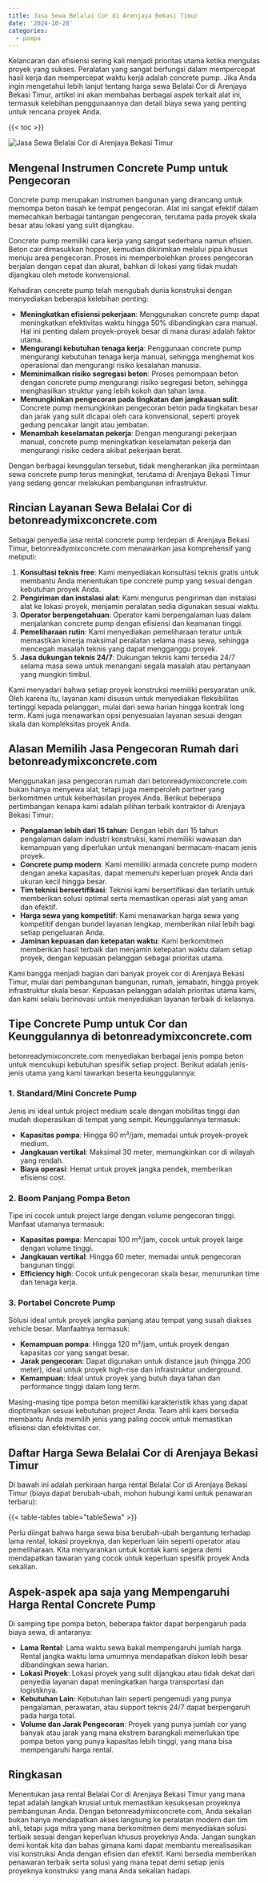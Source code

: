 ```yaml
---
title: Jasa Sewa Belalai Cor di Arenjaya Bekasi Timur
date: '2024-10-28'
categories:
  - pompa
---
```


Kelancaran dan efisiensi sering kali menjadi prioritas utama ketika mengulas proyek yang sukses. Peralatan yang sangat berfungsi dalam mempercepat hasil kerja dan mempercepat waktu kerja adalah concrete pump. Jika Anda ingin mengetahui lebih lanjut tentang harga sewa Belalai Cor di Arenjaya Bekasi Timur, artikel ini akan membahas berbagai aspek terkait alat ini, termasuk kelebihan penggunaannya dan detail biaya sewa yang penting untuk rencana proyek Anda.

{{< toc >}}

![Jasa Sewa Belalai Cor di Arenjaya Bekasi Timur](https://betoncor8.github.io/pump/concrete-pump%20(30).png)

## Mengenal Instrumen Concrete Pump untuk Pengecoran

Concrete pump merupakan instrumen bangunan yang dirancang untuk memompa beton basah ke tempat pengecoran. Alat ini sangat efektif dalam memecahkan berbagai tantangan pengecoran, terutama pada proyek skala besar atau lokasi yang sulit dijangkau.

Concrete pump memiliki cara kerja yang sangat sederhana namun efisien. Beton cair dimasukkan hopper, kemudian dikirimkan melalui pipa khusus menuju area pengecoran. Proses ini memperbolehkan proses pengecoran berjalan dengan cepat dan akurat, bahkan di lokasi yang tidak mudah dijangkau oleh metode konvensional.

Kehadiran concrete pump telah mengubah dunia konstruksi dengan menyediakan beberapa kelebihan penting:

- **Meningkatkan efisiensi pekerjaan**: Menggunakan concrete pump dapat meningkatkan efektivitas waktu hingga 50% dibandingkan cara manual. Hal ini penting dalam proyek-proyek besar di mana durasi adalah faktor utama.
- **Mengurangi kebutuhan tenaga kerja**: Penggunaan concrete pump mengurangi kebutuhan tenaga kerja manual, sehingga menghemat kos operasional dan mengurangi risiko kesalahan manusia.
- **Meminimalkan risiko segregasi beton**: Proses pemompaan beton dengan concrete pump mengurangi risiko segregasi beton, sehingga menghasilkan struktur yang lebih kokoh dan tahan lama.
- **Memungkinkan pengecoran pada tingkatan dan jangkauan sulit**: Concrete pump memungkinkan pengecoran beton pada tingkatan besar dan jarak yang sulit dicapai oleh cara konvensional, seperti proyek gedung pencakar langit atau jembatan.
- **Menambah keselamatan pekerja**: Dengan mengurangi pekerjaan manual, concrete pump meningkatkan keselamatan pekerja dan mengurangi risiko cedera akibat pekerjaan berat.

Dengan berbagai keunggulan tersebut, tidak mengherankan jika permintaan sewa concrete pump terus meningkat, terutama di Arenjaya Bekasi Timur yang sedang gencar melakukan pembangunan infrastruktur.

## Rincian Layanan Sewa Belalai Cor di betonreadymixconcrete.com

Sebagai penyedia jasa rental concrete pump terdepan di Arenjaya Bekasi Timur, betonreadymixconcrete.com menawarkan jasa komprehensif yang meliputi:

1. **Konsultasi teknis free**: Kami menyediakan konsultasi teknis gratis untuk membantu Anda menentukan tipe concrete pump yang sesuai dengan kebutuhan proyek Anda.
2. **Pengiriman dan instalasi alat**: Kami mengurus pengiriman dan instalasi alat ke lokasi proyek, menjamin peralatan sedia digunakan sesuai waktu.
3. **Operator berpengetahuan**: Operator kami berpengalaman luas dalam menjalankan concrete pump dengan efisiensi dan keamanan tinggi.
4. **Pemeliharaan rutin**: Kami menyediakan pemeliharaan teratur untuk memastikan kinerja maksimal peralatan selama masa sewa, sehingga mencegah masalah teknis yang dapat mengganggu proyek.
5. **Jasa dukungan teknis 24/7**: Dukungan teknis kami tersedia 24/7 selama masa sewa untuk menangani segala masalah atau pertanyaan yang mungkin timbul.

Kami menyadari bahwa setiap proyek konstruksi memiliki persyaratan unik. Oleh karena itu, layanan kami disusun untuk menyediakan fleksibilitas tertinggi kepada pelanggan, mulai dari sewa harian hingga kontrak long term. Kami juga menawarkan opsi penyesuaian layanan sesuai dengan skala dan kompleksitas proyek Anda.

## Alasan Memilih Jasa Pengecoran Rumah dari betonreadymixconcrete.com

Menggunakan jasa pengecoran rumah dari betonreadymixconcrete.com bukan hanya menyewa alat, tetapi juga memperoleh partner yang berkomitmen untuk keberhasilan proyek Anda. Berikut beberapa pertimbangan kenapa kami adalah pilihan terbaik kontraktor di Arenjaya Bekasi Timur:

- **Pengalaman lebih dari 15 tahun**: Dengan lebih dari 15 tahun pengalaman dalam industri konstruksi, kami memiliki wawasan dan kemampuan yang diperlukan untuk menangani bermacam-macam jenis proyek.
- **Concrete pump modern**: Kami memiliki armada concrete pump modern dengan aneka kapasitas, dapat memenuhi keperluan proyek Anda dari ukuran kecil hingga besar.
- **Tim teknisi bersertifikasi**: Teknisi kami bersertifikasi dan terlatih untuk memberikan solusi optimal serta memastikan operasi alat yang aman dan efektif.
- **Harga sewa yang kompetitif**: Kami menawarkan harga sewa yang kompetitif dengan bundel layanan lengkap, memberikan nilai lebih bagi setiap pengeluaran Anda.
- **Jaminan kepuasan dan ketepatan waktu**: Kami berkomitmen memberikan hasil terbaik dan menjamin ketepatan waktu dalam setiap proyek, dengan kepuasan pelanggan sebagai prioritas utama.

Kami bangga menjadi bagian dari banyak proyek cor di Arenjaya Bekasi Timur, mulai dari pembangunan bangunan, rumah, jemabatn, hingga proyek infrastruktur skala besar. Kepuasan pelanggan adalah prioritas utama kami, dan kami selalu berinovasi untuk menyediakan layanan terbaik di kelasnya.

## Tipe Concrete Pump untuk Cor dan Keunggulannya di betonreadymixconcrete.com

betonreadymixconcrete.com menyediakan berbagai jenis pompa beton untuk mencukupi kebutuhan spesifik setiap project. Berikut adalah jenis-jenis utama yang kami tawarkan beserta keunggulannya:

### 1\. Standard/Mini Concrete Pump

Jenis ini ideal untuk project medium scale dengan mobilitas tinggi dan mudah dioperasikan di tempat yang sempit. Keunggulannya termasuk:

- **Kapasitas pompa**: Hingga 60 m³/jam, memadai untuk proyek-proyek medium.
- **Jangkauan vertikal**: Maksimal 30 meter, memungkinkan cor di wilayah yang rendah.
- **Biaya operasi**: Hemat untuk proyek jangka pendek, memberikan efisiensi cost.

### 2\. Boom Panjang Pompa Beton

Tipe ini cocok untuk project large dengan volume pengecoran tinggi. Manfaat utamanya termasuk:

- **Kapasitas pompa**: Mencapai 100 m³/jam, cocok untuk proyek large dengan volume tinggi.
- **Jangkauan vertikal**: Hingga 60 meter, memadai untuk pengecoran bangunan tinggi.
- **Efficiency high**: Cocok untuk pengecoran skala besar, menurunkan time dan tenaga kerja.

### 3\. Portabel Concrete Pump

Solusi ideal untuk proyek jangka panjang atau tempat yang susah diakses vehicle besar. Manfaatnya termasuk:

- **Kemampuan pompa**: Hingga 120 m³/jam, untuk proyek dengan kapasitas cor yang sangat besar.
- **Jarak pengecoran**: Dapat digunakan untuk distance jauh (hingga 200 meter), ideal untuk proyek high-rise dan infrastruktur underground.
- **Kemampuan**: Ideal untuk proyek yang butuh daya tahan dan performance tinggi dalam long term.

Masing-masing tipe pompa beton memiliki karakteristik khas yang dapat dioptimalkan sesuai kebutuhan project Anda. Team ahli kami bersedia membantu Anda memilih jenis yang paling cocok untuk memastikan efisiensi dan efektivitas cor.

## Daftar Harga Sewa Belalai Cor di Arenjaya Bekasi Timur

Di bawah ini adalah perkiraan harga rental Belalai Cor di Arenjaya Bekasi Timur (biaya dapat berubah-ubah, mohon hubungi kami untuk penawaran terbaru):

{{< table-tables table="tableSewa" >}}

Perlu diingat bahwa harga sewa bisa berubah-ubah bergantung terhadap lama rental, lokasi proyeknya, dan keperluan lain seperti operator atau pemeliharaan. Kita menyarankan untuk kontak kami segera demi mendapatkan tawaran yang cocok untuk keperluan spesifik proyek Anda sekalian.

## Aspek-aspek apa saja yang Mempengaruhi Harga Rental Concrete Pump

Di samping tipe pompa beton, beberapa faktor dapat berpengaruh pada biaya sewa, di antaranya:

- **Lama Rental**: Lama waktu sewa bakal mempengaruhi jumlah harga. Rental jangka waktu lama umumnya mendapatkan diskon lebih besar dibandingkan sewa harian.
- **Lokasi Proyek**: Lokasi proyek yang sulit dijangkau atau tidak dekat dari penyedia layanan dapat meningkatkan harga transportasi dan logistiknya.
- **Kebutuhan Lain**: Kebutuhan lain seperti pengemudi yang punya pengalaman, perawatan, atau support teknis 24/7 dapat berpengaruh pada harga total.
- **Volume dan Jarak Pengecoran**: Proyek yang punya jumlah cor yang banyak atau jarak yang mana ekstrem barangkali memerlukan tipe pompa beton yang punya kapasitas lebih tinggi, yang mana bisa mempengaruhi harga rental.

## Ringkasan

Menentukan jasa rental Belalai Cor di Arenjaya Bekasi Timur yang mana tepat adalah langkah krusial untuk memastikan kesuksesan proyeknya pembangunan Anda. Dengan betonreadymixconcrete.com, Anda sekalian bukan hanya mendapatkan akses langsung ke peralatan modern dan tim ahli, tetapi juga mitra yang mana berkomitmen demi menyediakan solusi terbaik sesuai dengan keperluan khusus proyeknya Anda. Jangan sungkan demi kontak kita dan bahas gimana kami dapat membantu merealisasikan visi konstruksi Anda dengan efisien dan efektif. Kami bersedia memberikan penawaran terbaik serta solusi yang mana tepat demi setiap jenis proyeknya konstruksi yang mana Anda sekalian hadapi.
